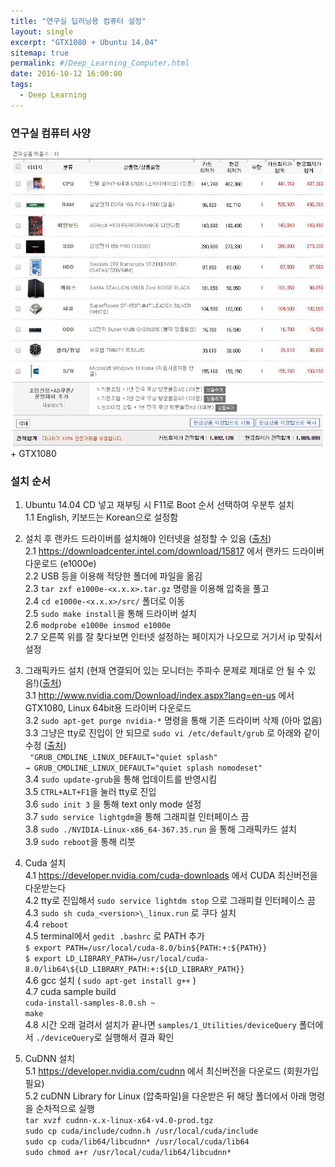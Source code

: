 ```yaml
---
title: "연구실 딥러닝용 컴퓨터 설정"
layout: single
excerpt: "GTX1080 + Ubuntu 14.04"
sitemap: true
permalink: #/Deep_Learning_Computer.html
date: 2016-10-12 16:00:00
tags:
  - Deep Learning
---
```


### 연구실 컴퓨터 사양
![연구실 컴퓨터](/images/2016-10-12/Lab_computer.png)  
\+ GTX1080

### 설치 순서
1. Ubuntu 14.04 CD 넣고 재부팅 시 F11로 Boot 순서 선택하여 우분투 설치  
1.1 English, 키보드는 Korean으로 설정함

2. 설치 후 랜카드 드라이버를 설치해야 인터넷을 설정할 수 있음
 ([출처](http://askubuntu.com/questions/755652/ethernet-not-working-on-ubuntu-14-04-lts))  
2.1 https://downloadcenter.intel.com/download/15817 에서 랜카드 드라이버 다운로드 (e1000e)  
2.2 USB 등을 이용해 적당한 폴더에 파일을 옮김  
2.3 ```tar zxf e1000e-<x.x.x>.tar.gz``` 명령을 이용해 압축을 풀고  
2.4 ```cd e1000e-<x.x.x>/src/``` 폴더로 이동  
2.5 ```sudo make install```을 통해 드라이버 설치  
2.6 ```modprobe e1000e insmod e1000e```  
2.7 오른쪽 위를 잘 찾다보면 인터넷 설정하는 페이지가 나오므로 거기서 ip 맞춰서 설정  

3. 그래픽카드 설치 (현재 연결되어 있는 모니터는 주파수 문제로 제대로 안 될 수 있음!)([출처](https://kusemanohar.wordpress.com/2016/07/29/gtx-1080-on-ubuntu-14-04-trusty/))  
3.1 http://www.nvidia.com/Download/index.aspx?lang=en-us 에서 GTX1080, Linux 64bit용 드라이버 다운로드  
3.2 ```sudo apt-get purge nvidia-*``` 명령을 통해 기존 드라이버 삭제 (아마 없음)  
3.3 그냥은 tty로 진입이 안 되므로 ```sudo vi /etc/default/grub``` 로 아래와 같이 수정 ([출처](http://blog.sanguneo.com/17))  
``` "GRUB_CMDLINE_LINUX_DEFAULT="quiet splash"```  
``` → GRUB_CMDLINE_LINUX_DEFAULT="quiet splash nomodeset" ```  
3.4 ```sudo update-grub```을 통해 업데이트를 반영시킴  
3.5 ```CTRL+ALT+F1```을 눌러 tty로 진입  
3.6 ```sudo init 3``` 을 통해 text only mode 설정  
3.7 ```sudo service lightgdm```을 통해 그래피컬 인터페이스 끔  
3.8 ```sudo ./NVIDIA-Linux-x86_64-367.35.run``` 을 통해 그래픽카드 설치  
3.9 ```sudo reboot```을 통해 리붓  

4. Cuda 설치  
4.1 https://developer.nvidia.com/cuda-downloads 에서 CUDA 최신버전을 다운받는다  
4.2 tty로 진입해서 ```sudo service lightdm stop``` 으로 그래피컬 인터페이스 끔  
4.3 ```sudo sh cuda_<version>\_linux.run``` 로 쿠다 설치  
4.4 ```reboot```  
4.5 terminal에서 ```gedit .bashrc``` 로 PATH 추가  
```$ export PATH=/usr/local/cuda-8.0/bin${PATH:+:${PATH}}```  
```$ export LD_LIBRARY_PATH=/usr/local/cuda-8.0/lib64\${LD_LIBRARY_PATH:+:${LD_LIBRARY_PATH}}```  
4.6 gcc 설치 ( ```sudo apt-get install g++``` )  
4.7 cuda sample build  
```cuda-install-samples-8.0.sh ~```  
```make```  
4.8 시간 오래 걸려서 설치가 끝나면 ```samples/1_Utilities/deviceQuery``` 폴더에서 ```./deviceQuery```로 실행해서 결과 확인  

5. CuDNN 설치  
5.1 https://developer.nvidia.com/cudnn 에서 최신버전을 다운로드  (회원가입 필요)  
5.2 cuDNN Library for Linux (압축파일)을 다운받은 뒤 해당 폴더에서 아래 명령을 순차적으로 실행  
```tar xvzf cudnn-x.x-linux-x64-v4.0-prod.tgz```  
```sudo cp cuda/include/cudnn.h /usr/local/cuda/include```  
```sudo cp cuda/lib64/libcudnn* /usr/local/cuda/lib64```  
```sudo chmod a+r /usr/local/cuda/lib64/libcudnn*```  
